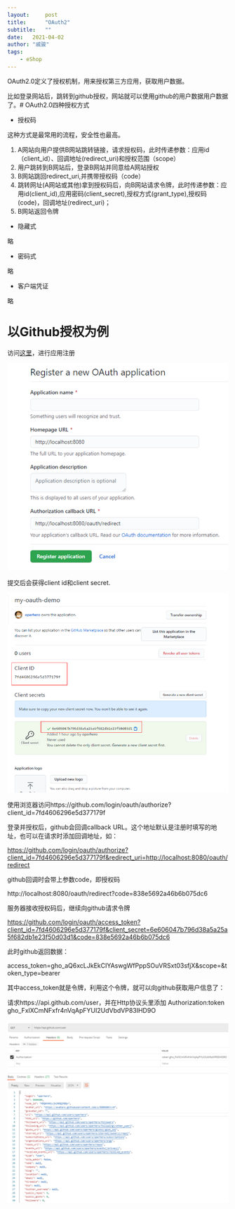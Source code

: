 ```yaml
---
layout:     post
title:      "OAuth2"
subtitle:   "" 
date:   2021-04-02
author: "戚骏"
tags:
    - eShop
---
```

OAuth2.0定义了授权机制，用来授权第三方应用，获取用户数据。

比如登录网站后，跳转到github授权，网站就可以使用github的用户数据用户数据了。# OAuth2.0四种授权方式

+ 授权码

这种方式是最常用的流程，安全性也最高。
1. A网站向用户提供B网站跳转链接，请求授权码，此时传递参数：应用id（client_id）、回调地址(redirect_uri)和授权范围（scope）
2. 用户跳转到B网站后，登录B网站并同意给A网站授权
3. B网站跳回redirect_uri,并携带授权码（code）
4. 跳转网址(A网站或其他)拿到授权码后，向B网站请求令牌，此时传递参数：应用id(client_id),应用密码(client_secret),授权方式(grant_type),授权码(code)，回调地址(redirect_uri)；
5. B网站返回令牌

+ 隐藏式

略

+ 密码式

略

+ 客户端凭证

略


# 以Github授权为例
访问[这里](https://github.com/settings/applications/new)，进行应用注册


![注册界面](/images/oauth/oauth.bmp)

提交后会获得client id和client secret.

![注册成功界面](/images/oauth/oauth2.bmp)

使用浏览器访问https://github.com/login/oauth/authorize?client_id=7fd4606296e5d377179f

登录并授权后，github会回调callback URL。这个地址默认是注册时填写的地址，也可以在请求时添加回调地址，如：

https://github.com/login/oauth/authorize?client_id=7fd4606296e5d377179f&redirect_uri=http://localhost:8080/oauth/redirect

github回调时会带上参数code，即授权码

http://localhost:8080/oauth/redirect?code=838e5692a46b6b075dc6

服务器接收授权码后，继续向github请求令牌

https://github.com/login/oauth/access_token?client_id=7fd4606296e5d377179f&client_secret=6e606047b796d38a5a25a5f682db1e23f50d03d1&code=838e5692a46b6b075dc6

此时github返回数据：

access_token=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&scope=&token_type=bearer

其中access_token就是令牌，利用这个令牌，就可以向github获取用户信息了：

请求https://api.github.com/user，并在Http协议头里添加 Authorization:token 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

![请求数据](/images/oauth/oauth3.bmp)